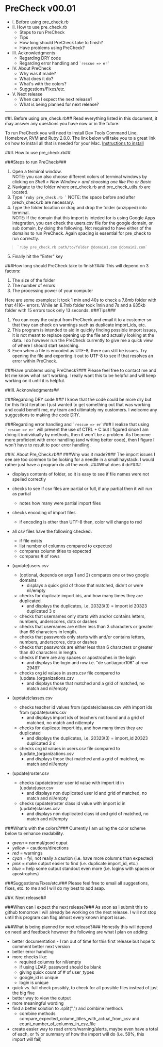 PreCheck v00.01
===============

*   I. Before using pre_check.rb  
*   II. How to use pre_check.rb
	*	Steps to run PreCheck
	*	Tips
	* 	How long should PreCheck take to finish?
	*	Have problems using PreCheck?
*	III. Acknowledgments
	*	Regarding DRY code
	*	Regarding error handling and `` `rescue => er` ``
*	IV. About PreCheck	
	*	Why was it made?
	*	What does it do?
	*	What's with the colors?
	*	Suggestions/Fixes/etc.
*   V. Next release
	*	When can I expect the next release?
	*	What is being planned for next release?

* * *

##I. Before using pre_check.rb##
Read everything listed in this document, it may answer any questions you have now or in the future.

To run PreCheck you will need to install Dev Tools Command Line, Homebrew, RVM and Ruby 2.0.0. The link below will take you to a great link on how to install all that is needed for your Mac.
[Instructions to install](http://www.moncefbelyamani.com/how-to-install-xcode-homebrew-git-rvm-ruby-on-mac/#clt "Title")

##II. How to use pre_check.rb##

###Steps to run PreCheck###
1. Open a terminal window.   
NOTE: you can also choose different colors of terminal windows by clicking on _Shell > New Window > and choosing one like Pro or Basic_
2. Navigate to the folder where pre_check.rb and pre_check_utils.rb are located.  
3. Type `` `ruby pre_check.rb ` `` NOTE: the space before and after prech_check.rb are necessary.  
4. Type the folder location or drag and drop the folder (unzipped) into terminal.  
NOTE: If the domain that this import is inteded for is using Google Apps Integration, you can check the users.csv file for the google domain, or sub domain, by doing the following. Not required to have either of the domains to run PreCheck. Again spacing is essential for pre_check to run correctly. 
>`` `ruby pre_check.rb path/to/folder @domain1.com @domain2.com` ``  
 
5. Finally hit the "Enter" key  

###How long should PreCheck take to finish?###
This will depend on 3 factors:

1. The size of the folder
2. The number of errors
3. The processing power of your computer

Here are some examples: It took 1 min and 40s to check a 7.8mb folder with that 4116+ errors. While an 8.7mb folder took 1min and 7s and a 635kb folder with 15 errors took only 13 seconds.
###Tips###
1. You can copy the output from PreCheck and email it to a customer so that they can check on warnings such as duplicate import_ids, etc.
2. This program is intended to aid in quickly finding possible import issues, it is not meant to replace opening up the file and actually looking at the data. I do however run the PreCheck currently to give me a quick view of where I should start searching.
3. Even when a file is encoded as UTF-8, there can still be issues. Try opening the file and exporting it out to UTF-8 to see if that resolves an error within PreCheck.
 

###Have problems using PreCheck?###
Please feel free to contact me and let me know what isn't working. I really want this to be helpful and will keep working on it until it is helpful.

##III. Acknowledgments##

###Regarding DRY code ###
I know that the code could be more dry but for this first iteration I just wanted to get something out that was working and could benefit me, my team and ultimately my customers. I welcome any suggestions to making the code DRY.

###Regarding error handling and `` `rescue => er` ``###
I realize that using `` `rescue => er` `` will prevent the use of CTRL + C but I figured since I am doing it individually by methods, then it won't be a problem. As I become more proficient with error handling (and writing better code), then I figure I won't have to result to poor error handling.

##IV. About Pre_Check.rb##
###Why was it made?###
The import issues I see are too common to be looking for a needle in a small haystack. I would rather just have a program do all the work.
###What does it do?###
*	displays contents of folder, so it is easy to see if file names were not spelled correctly

*	checks to see if csv files are partial or full, if any partial then it will run as partial
	*	notes how many were partial import files

*	checks encoding of import files
	*	if encoding is other than UTF-8 then, color will change to red
	
*	all csv files have the following checked:
	*	if file exists
	*	list number of columns compared to expected
	*	compares column titles to expected
	*	compares # of rows
	
*	(update)users.csv
	*	(optional, depends on args 1 and 2) compares one or two google domains
		*	displays a quick grid of those that matched, didn't or were nil/empty
	*	checks for duplicate import ids, and how many times they are duplicated
		*	and displays the duplicates, i.e. 20323(3) = import id 20323 duplicated 3 x
	*	checks that usernames only starts with and/or contains letters, numbers, underscores, dots or dashes
	*	checks that usernames are either less than 3 characters or greater than 68 characters in length.
	*	checks that passwords only starts with and/or contains letters, numbers, underscores, dots or dashes
	*	checks that passwords are either less than 6 characters or greater than 40 characters in length.
	*   checks if there are any spaces or apostrophes in the login
		*	and displays the login and row i.e. "de santiagocr106" at row 29497
	*	checks org id values in users.csv file compared to (update_)organizations.csv
		*	and displays those that matched and a grid of matched, no match and nil/empty	

*	(update)classes.csv
	*	checks teacher id values from (update)classes.csv with import ids from (update)users.csv
		*	and displays import ids of teachers not found and a grid of matched, no match and nil/empty
	*	checks for duplicate import ids, and how many times they are duplicated
		*	and displays the duplicates, i.e. 20323(3) = import_id 20323 duplicated 3 x
	*	checks org id values in users.csv file compared to (update_)organizations.csv
		*	and displays those that matched and a grid of matched, no match and nil/empty
		
*	(update)roster.csv
	*	checks (update)roster user id value with import id in (update)user.csv
		*	and displays non duplicated user id and grid of matched, no match and nil/empty	
	*	checks (update)roster class id value with import id in (update)classes.csv
		*	and displays non duplicated class id and grid of matched, no match and nil/empty  

###What's with the colors?###
Currently I am using the color scheme below to enhance readability.

*	*green* 	= normal/good ouput
*	*yellow* 	= cautions/directions
*	*red*		= warnings
*	*cyan*	= fyi, not really a caution (i.e. have more columns than expected)
* 	*pink*	= make output easier to find (i.e. duplicate import_id, etc.)
*	*blue*	= help some output standout even more (i.e. logins with spaces or apostrophes)

###Suggestions/Fixes/etc.###
Please feel free to email all suggestions, fixes, etc. to me and I will do my best to add asap.

##V. Next release##

###When can I expect the next release?###
As soon as I submit this to github tomorrow I will already be working on the next release. I will not stop until this program can flag almost every known import issue.

###What is being planned for next release?###
Honestly this will depend on need and feedback however the following are what I plan on adding:  

*	better documentation - I ran out of time for this first release but hope to comment better next version
*	better error handling
*	more checks like:
	*	required columns for nil/empty
	*	if using LDAP, password should be blank
	*	giving quick count of # of user_types
	*	google_id is unique
	*	login is unique
*	quick vs. full check possibly, to check for all possible files instead of just the big five
*	better way to view the output
*	more meaningful wording
*	find a better solution to .split(",") and combine methods 
	*	combine methods compare_expected_column_titles_with_actual_from_csv and count_number_of_columns_in_csv_file
*	create easier way to read errors/warning/alerts, maybe even have a total of each, or % or summary of how the import will do (i.e. 59%, this import will fail)





